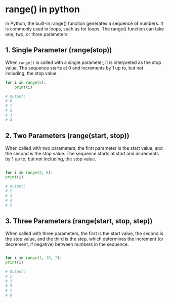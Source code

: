 # range() in python

In Python, the built-in range() function generates a sequence of numbers. It is commonly used in loops, such as for loops. The range() function can take one, two, or three parameters:

## 1. **Single Parameter (range(stop))**

When `range()` is called with a single parameter, it is interpreted as the stop value. The sequence starts at 0 and increments by 1 up to, but not including, the stop value.

```python
for i in range(5):
    print(i)

# Output:
# 0
# 1
# 2
# 3
# 4
```

## 2. **Two Parameters (range(start, stop))**

When called with two parameters, the first parameter is the start value, and the second is the stop value. The sequence starts at start and increments by 1 up to, but not including, the stop value.

```python

for i in range(2, 6):
print(i)

# Output:
# 2
# 3
# 4
# 5
```

## 3. **Three Parameters (range(start, stop, step))**

When called with three parameters, the first is the start value, the second is the stop value, and the third is the step, which determines the increment (or decrement, if negative) between numbers in the sequence.

```python

for i in range(1, 10, 2):
print(i)

# Output:
# 1
# 3
# 5
# 7
# 9
```
